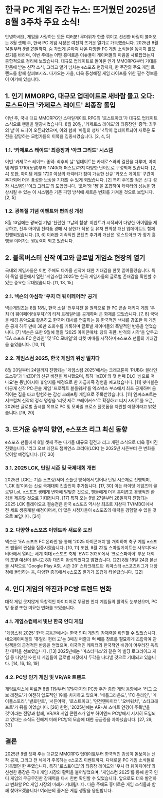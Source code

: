 # 한국 PC 게임 주간 뉴스: 뜨거웠던 2025년 8월 3주차 주요 소식!

안녕하세요, 게임을 사랑하는 모든 여러분! 무더위가 한풀 꺾이고 선선한 바람이 불어오는 8월 셋째 주, 한국 PC 게임 시장은 여전히 뜨거운 열기로 가득했습니다. 2025년 8월 14일부터 8월 21일까지, 숨 가쁘게 쏟아져 나온 다양한 PC 게임 소식들을 놓치지 않으셨기를 바라며, 이번 주에는 어떤 흥미로운 이슈들이 게이머들의 마음을 사로잡았는지 종합적으로 정리해 보았습니다. 대규모 업데이트로 돌아온 인기 MMORPG부터 기대를 한몸에 받는 신작 소식, 그리고 열기 넘치는 e스포츠 현장까지, 한 주간의 주요 게임 트렌드를 함께 살펴보시죠. 다가오는 가을, 더욱 풍성해질 게임 라이프를 위한 필수 정보들이 여기에 있습니다.

## 1. 인기 MMORPG, 대규모 업데이트로 새바람 몰고 오다: 로스트아크 '카제로스 레이드' 최종장 돌입

이번 주, 국내 대표 MMORPG인 스마일게이트 RPG의 '로스트아크'가 대규모 업데이트 소식으로 팬들을 열광시켰습니다. 8월 20일, '카제로스 레이드'의 최종장인 '종막: 최후의 날'이 드디어 오픈되었으며, 이와 함께 '파멸의 성채' 4막이 업데이트되어 새로운 도전을 갈망하는 모험가들의 이목을 집중시켰습니다. [2, 4, 5]

### 1.1. '카제로스 레이드' 최종장과 '아크 그리드' 시스템

이번 '카제로스 레이드: 종막: 최후의 날' 업데이트는 카제로스와의 결전을 다루며, 아이템 레벨 1710(노말)부터 1740(더 퍼스트)까지 다양한 난이도로 구성되어 있습니다. [2, 4] 또한, 아이템 레벨 1720 이상의 캐릭터가 참여 가능한 신규 '카오스 게이트' 구간이 추가되어 더욱 풍성한 보상을 기대할 수 있게 되었습니다. [2] 특히 주목할 점은 신규 성장 시스템인 '아크 그리드'의 도입입니다. '코어'와 '젬'을 조합하여 캐릭터의 성능을 향상시킬 수 있는 이 시스템은 기존 파밍 방식에 새로운 변화를 가져올 것으로 보입니다. [2, 5]

### 1.2. 광복절 기념 이벤트와 편의성 개선

8월 13일에는 광복절 기념 '찬란한 그날의 함성' 이벤트가 시작되어 다양한 아이템을 제공하고, 전투 아이템 전리품 경매 시 상한가 적용 등 유저 편의성 개선 업데이트도 함께 진행되었습니다. [3, 6] 이러한 지속적인 콘텐츠 추가와 개선은 '로스트아크'가 장기 흥행을 이어가는 원동력이 되고 있습니다.

## 2. 블록버스터 신작 예고와 글로벌 게임쇼 현장의 열기

국내외 게임사들은 이번 주에도 다가올 신작에 대한 기대감을 한껏 끌어올렸습니다. 특히 독일 쾰른에서 열린 '게임스컴 2025'는 한국 게임사들의 글로벌 존재감을 확인할 수 있는 중요한 무대였습니다. [11, 13, 15]

### 2.1. 넥슨의 야심작 '우치 더 웨이페어러' 공개

넥슨게임즈는 8월 18일, 한국 소설 '전우치전'을 원작으로 한 PC·콘솔 패키지 게임 '우치 더 웨이페어러(우치)'의 티저 트레일러를 공개하며 큰 화제를 모았습니다. [7, 8] 국악을 배경 음악으로 활용하고 한국어 대사를 연출하는 등 한국적인 색채를 강조한 이 게임은 공개 하루 만에 38만 조회수를 기록하며 글로벌 게이머들의 폭발적인 반응을 얻었습니다. [7] 넥슨은 또한 9월에 열릴 '2025 아이콘매치: 창의 귀환, 반격의 시작'을 앞두고 'EA 스포츠 FC 온라인' 및 'FC 모바일'의 티켓 예매를 시작하며 e스포츠 팬들의 기대감을 높였습니다. [10, 11]

### 2.2. 게임스컴 2025, 한국 게임의 위상 떨치다

8월 20일부터 24일까지 진행되는 '게임스컴 2025'에서는 크래프톤이 'PUBG: 블라인드스팟'과 'inZOI'의 신규 비전을 제시했으며, 특히 'inZOI'의 첫 번째 DLC '섬으로 떠나요'는 동남아시아 휴양지를 배경으로 한 자급자족 경험을 예고했습니다. [11] 넷마블은 미공개 신작 PC·콘솔 게임 '프로젝트 블룸워커'를 엑스박스 부스에서 최초 공개하며 움직이는 집을 타고 탐험하는 감성 크래프팅 게임으로 주목받았습니다. [11] 엔씨소프트는 서브컬처 신작의 정식 명칭을 '리밋 제로 브레이커스'로 확정하고 티저 사이트를 오픈, 2026년 글로벌 출시를 목표로 PC 및 모바일 크로스 플랫폼을 지원할 예정이라고 밝혔습니다. [19, 20]

## 3. 뜨거운 승부의 향연, e스포츠 리그 최신 동향

e스포츠 팬들에게 8월 셋째 주는 다가올 대규모 결전과 리그 개편 소식으로 더욱 흥미진진했습니다. '리그 오브 레전드 챔피언스 코리아(LCK)'는 2025년 시즌부터 큰 변화를 맞이할 예정입니다. [17, 30]

### 3.1. 2025 LCK, 단일 시즌 및 국제대회 개편

2025년 LCK는 기존 스프링/서머 스플릿 방식에서 벗어나 단일 시즌제로 진행되며, 'LCK 컵'이라는 신설 국제대회 진출전이 추가됩니다. [17, 30] 이는 라이엇 게임즈의 글로벌 LoL e스포츠 생태계 변화에 발맞춘 것으로, 팬들에게 더욱 흥미롭고 경쟁적인 환경을 제공할 것으로 기대됩니다. [17] 특히 오는 9월 27일부터 28일까지 진행되는 2025 LCK 플레이오프 결승전은 한국 e스포츠 역사상 최초로 지상파 TV(MBC)에서 전 세트 생중계될 예정이어서, 더 많은 시청자들이 e스포츠의 매력을 경험할 수 있을 것으로 보입니다. [24]

### 3.2. 다양한 e스포츠 이벤트와 새로운 도전

넥슨은 'EA 스포츠 FC 온라인'을 통해 '2025 아이콘매치'를 개최하며 축구 게임 e스포츠 팬들의 관심을 집중시켰습니다. [10, 11] 또한, 8월 22일 스마일게이트는 사우디아라비아에서 열리는 세계 최대 e스포츠 축제 'EWC 2025'에서 '크로스파이어' 부문 대회의 조별 예선이 끝나고 8강 대진이 완성되었다고 밝혔습니다. [22] 8월 18일 24강 본선을 시작으로 'Google Play ASL 시즌 20' 스타크래프트: 리마스터 e스포츠리그가 대장정에 돌입하는 등, 다양한 종목에서 e스포츠 열기가 뜨겁게 타올랐습니다. [22]

## 4. 인디 게임의 약진과 PC방 트렌드 변화

대작 게임 못지않게 독창적인 아이디어로 무장한 인디 게임들의 활약도 눈부셨으며, PC방 풍경 또한 미묘한 변화를 보였습니다.

### 4.1. 게임스컴에서 빛난 한국 인디 게임

'게임스컴 2025' 한국 공동관에서는 한국 인디 게임의 잠재력을 확인할 수 있었습니다. 네오제이피엘의 '쥬얼리 헌터 고'는 3매칭 퍼즐과 럭 배틀 장르를 절묘하게 조합하여 관람객들의 긍정적인 반응을 얻었으며, 이국적인 캐릭터와 한국적인 배경이 어우러진 독특한 매력을 선보였습니다. [13] 2025년에는 '마스터피스'와 같은 덱 빌딩 로그라이크 게임 등 다양한 K-인디 게임들이 글로벌 시장에서 두각을 나타낼 것으로 기대되고 있습니다. [14, 16, 18, 19]

### 4.2. PC방 인기 게임 및 VR/AR 트렌드

게임트릭스에 따르면 8월 11일부터 17일까지의 PC방 주간 종합 게임 동향에서 '리그 오브 레전드'가 여전히 압도적인 1위를 차지하고 있으며, '배틀그라운드', 'FC 온라인', '메이플스토리', '발로란트', '서든어택', '로스트아크', '던전앤파이터', '오버워치', '스타크래프트'가 뒤를 이었습니다. [26] 한편, '2025년에는 AR+AI 스마트 안경이 주목받을 것'이라는 전망과 함께, VR/AR 게임 콘텐츠가 일부 하이엔드 PC방에서 서서히 도입되고 있다는 소식도 전해져 미래 PC방의 모습에 대한 궁금증을 자아냈습니다. [27, 29, 33]

## 결론

2025년 8월 셋째 주는 대규모 MMORPG 업데이트부터 한국적인 감성이 돋보이는 신작 공개, 그리고 전 세계가 주목하는 e스포츠 이벤트까지, 다채로운 PC 게임 소식들로 가득했던 한 주였습니다. 특히 '로스트아크'의 최종장 레이드와 '우치 더 웨이페어러'의 신선한 등장은 국내 게임 시장의 활력을 불어넣었으며, '게임스컴 2025'를 통해 한국 인디 게임의 무궁무진한 잠재력을 다시 한번 확인할 수 있었습니다. 앞으로도 더욱 발전하고 변화할 PC 게임 시장의 미래가 기대됩니다. 다음 주에도 흥미로운 게임 소식들과 함께 찾아오겠습니다! 여러분의 즐거운 게임 생활을 응원합니다.
